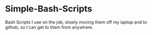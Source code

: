 # Simple-Bash-Scripts
Bash Scripts I use on the job, slowly moving them off my laptop and to github, so I can get to them from anywhere.
